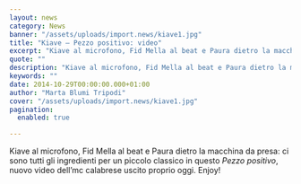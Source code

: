 ```yaml
---
layout: news
category: News
banner: "/assets/uploads/import.news/kiave1.jpg"
title: "Kiave – Pezzo positivo: video"
excerpt: "Kiave al microfono, Fid Mella al beat e Paura dietro la macchina da presa: ci sono tutti gli ingredienti per un piccolo classico in questo Pezzo positivo, nuovo video dell’mc calabrese uscito proprio oggi. Enjoy!"
quote: ""
description: "Kiave al microfono, Fid Mella al beat e Paura dietro la macchina da presa: ci sono tutti gli ingredienti per un piccolo classico in questo Pezzo positivo, nuovo video dell’mc calabrese uscito proprio oggi. Enjoy!"
keywords: ""
date: 2014-10-29T00:00:00.000+01:00
author: "Marta Blumi Tripodi"
cover: "/assets/uploads/import.news/kiave1.jpg"
pagination:
  enabled: true

---
```


[](https://hotmc.com/wp-content/uploads/2014/10/kiave1.jpg)

Kiave al microfono, Fid Mella al beat e Paura dietro la macchina da presa: ci sono tutti gli ingredienti per un piccolo classico in questo _Pezzo positivo_, nuovo video dell’mc calabrese uscito proprio oggi. Enjoy!